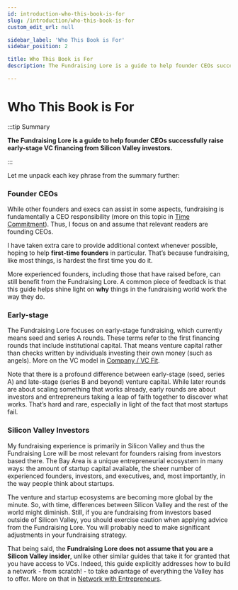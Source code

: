 ```yaml
---
id: introduction-who-this-book-is-for
slug: /introduction/who-this-book-is-for
custom_edit_url: null

sidebar_label: 'Who This Book is For'
sidebar_position: 2

title: Who This Book is For
description: The Fundraising Lore is a guide to help founder CEOs successfully raise early-stage VC financing from Silicon Valley investors.

---
```


# Who This Book is For

:::tip Summary

**The Fundraising Lore is a guide to help founder CEOs successfully raise early-stage VC financing from Silicon Valley investors.**

:::

Let me unpack each key phrase from the summary further:

### Founder CEOs

While other founders and execs can assist in some aspects, fundraising is fundamentally a CEO responsibility (more on this topic in [Time Commitment](/deciding-to-fundraise/tactical-considerations/time-commitment)). Thus, I focus on and assume that relevant readers are founding CEOs. 

I have taken extra care to provide additional context whenever possible, hoping to help **first-time founders** in particular. That’s because fundraising, like most things, is hardest the first time you do it. 

More experienced founders, including those that have raised before, can still benefit from the Fundraising Lore. A common piece of feedback is that this guide helps shine light on **why** things in the fundraising world work the way they do.

### Early-stage

The Fundraising Lore focuses on early-stage fundraising, which currently means seed and series A rounds. These terms refer to the first financing rounds that include institutional capital. That means venture capital rather than checks written by individuals investing their own money (such as angels). More on the VC model in [Company / VC Fit](/deciding-to-fundraise/company-vc-fit).

Note that there is a profound difference between early-stage (seed, series A) and late-stage (series B and beyond) venture capital. While later rounds are about scaling something that works already, early rounds are about investors and entrepreneurs taking a leap of faith together to discover what works. That’s hard and rare, especially in light of the fact that most startups fail.

### Silicon Valley Investors

My fundraising experience is primarily in Silicon Valley and thus the Fundraising Lore will be most relevant for founders raising from investors based there. The Bay Area is a unique entrepreneurial ecosystem in many ways: the amount of startup capital available, the sheer number of experienced founders, investors, and executives, and, most importantly, in the way people think about startups. 

The venture and startup ecosystems are becoming more global by the minute. So, with time, differences between Silicon Valley and the rest of the world might diminish. Still, if you are fundraising from investors based outside of Silicon Valley, you should exercise caution when applying advice from the Fundraising Lore. You will probably need to make significant adjustments in your fundraising strategy. 

That being said, the **Fundraising Lore does not assume that you are a Silicon Valley insider**, unlike other similar guides that take it for granted that you have access to VCs. Indeed, this guide explicitly addresses how to build a network - from scratch! - to take advantage of everything the Valley has to offer. More on that in [Network with Entrepreneurs](/phase-i-preparation/network-with-vc-backed-entrepreneurs/why-network).